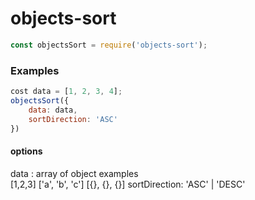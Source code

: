 # objects-sort

```js
const objectsSort = require('objects-sort');
```

### Examples

```js
cost data = [1, 2, 3, 4];
objectsSort({
    data: data,
    sortDirection: 'ASC'
})


```

#### options

data : array of object 
examples  
[1,2,3]
['a', 'b', 'c']
[{}, {}, {}]
sortDirection: 'ASC' | 'DESC'
